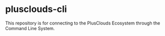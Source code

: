 # plusclouds-cli
This repository is for connecting to the PlusClouds Ecosystem through the Command Line System. 
